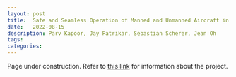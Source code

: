 ```yaml
---
layout: post
title:  Safe and Seamless Operation of Manned and Unmanned Aircraft in Shared Airspace
date:   2022-08-15 
description: Parv Kapoor, Jay Patrikar, Sebastian Scherer, Jean Oh 
tags: 
categories: 
---
```

Page under construction. Refer to [this link](https://www.cs.cmu.edu/news/2022/ai-pilot) for information about the project.